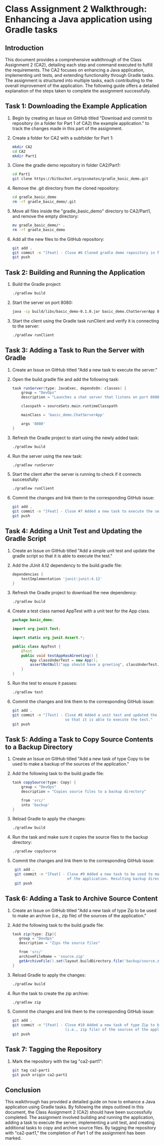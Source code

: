 
# Class Assignment 2 Walkthrough: Enhancing a Java application using Gradle tasks

## Introduction
This document provides a comprehensive walkthrough of the Class Assignment 2 (CA2), detailing each step and command executed to fulfill the requirements. The CA2 focuses on enhancing a Java application, implementing unit tests, and extending functionality through Gradle tasks. The assignment is structured into multiple tasks, each contributing to the overall improvement of the application. The following guide offers a detailed explanation of the steps taken to complete the assignment successfully.

## Task 1: Downloading the Example Application

1. Begin by creating an Issue on GitHub titled "Download and commit to repository (in a folder for Part 1 of CA2) the example application." to track the changes made in this part of the assignment.


2. Create a folder for CA2 with a subfolder for Part 1:
   ```bash
   mkdir CA2
   cd CA2
   mkdir Part1
   ```

3. Clone the gradle demo repository in folder CA2/Part1:
   ```bash
   cd Part1
   git clone https://bitbucket.org/pssmatos/gradle_basic_demo.git
   ```

4. Remove the .git directory from the cloned repository:
   ```bash
   cd gradle_basic_demo
   rm -rf gradle_basic_demo/.git
   ```

5. Move all files inside the "gradle_basic_demo" directory to CA2/Part1, and remove the empty directory:
   ```bash
   mv gradle_basic_demo/* .
   rm -rf gradle_basic_demo
   ```

6. Add all the new files to the GitHub repository:
   ```bash
   git add .
   git commit -m "[Feat] - Close #6 Cloned gradle demo repository in folder CA2/Part1."
   git push
   ```

## Task 2: Building and Running the Application
1. Build the Gradle project:
   ```bash
   ./gradlew build
   ```

2. Start the server on port 8080:
   ```bash
   java -cp build/libs/basic_demo-0.1.0.jar basic_demo.ChatServerApp 8080
   ```

3. Start the client using the Gradle task runClient and verify it is connecting to the server:
   ```bash
   ./gradlew runClient
   ```
   

## Task 3: Adding a Task to Run the Server with Gradle

1. Create an Issue on GitHub titled "Add a new task to execute the server."


2. Open the build.gradle file and add the following task:
   ```groovy
   task runServer(type: JavaExec, dependsOn: classes) {
       group = "DevOps"
       description = "Launches a chat server that listens on port 8080"

       classpath = sourceSets.main.runtimeClasspath

       mainClass = 'basic_demo.ChatServerApp'

       args '8080'
   }
   ```

3. Refresh the Gradle project to start using the newly added task:
   ```bash
   ./gradlew build
   ```

4. Run the server using the new task:
   ```bash
   ./gradlew runServer
   ```

5. Start the client after the server is running to check if it connects successfully:
   ```bash
   ./gradlew runClient
   ```
   
6. Commit the changes and link them to the corresponding GitHub issue:
   ```bash
   git add .
   git commit -m "[Feat] - Close #7 Added a new task to execute the server."
   git push
   ```


## Task 4: Adding a Unit Test and Updating the Gradle Script

1. Create an Issue on GitHub titled "Add a simple unit test and update the gradle script so that it is able to execute the test."


2. Add the JUnit 4.12 dependency to the build.gradle file:
   ```groovy
   dependencies {
       testImplementation 'junit:junit:4.12'
   }
   ```

3. Refresh the Gradle project to download the new dependency:
   ```bash
   ./gradlew build
   ```

4. Create a test class named AppTest with a unit test for the App class.
   ```java
   package basic_demo;

   import org.junit.Test;

   import static org.junit.Assert.*;

   public class AppTest {
       @Test
       public void testAppHasAGreeting() {
           App classUnderTest = new App();
           assertNotNull("app should have a greeting", classUnderTest.getGreeting());
       }
   }
   ```

5. Run the test to ensure it passes:
   ```bash
   ./gradlew test
   ```

6. Commit the changes and link them to the corresponding GitHub issue:
   ```bash
   git add .
   git commit -m "[Test] - Close #8 Added a unit test and updated the gradle script
                           so that it is able to execute the test."
   git push
   ```


## Task 5: Adding a Task to Copy Source Contents to a Backup Directory

1. Create an Issue on GitHub titled "Add a new task of type Copy to be used to make a backup of the sources of the application."


2. Add the following task to the build.gradle file:
   ```groovy
   task copySource(type: Copy) {
       group = "DevOps"
       description = "Copies source files to a backup directory"

       from 'src/'
       into 'backup'
   }
   ```

3. Reload Gradle to apply the changes:
   ```bash
   ./gradlew build
   ```

4. Run the task and make sure it copies the source files to the backup directory:
   ```bash
   ./gradlew copySource
   ```

5. Commit the changes and link them to the corresponding GitHub issue:
   ```bash
    git add .
    git commit -m "[Feat] - Close #9 Added a new task to be used to make a backup of the sources
                            of the application. Resulting backup directory added."
    git push
    ```


## Task 6: Adding a Task to Archive Source Content

1. Create an Issue on GitHub titled "Add a new task of type Zip to be used to make an archive (i.e., zip file) of the sources of the application."


2. Add the following task to the build.gradle file:
   ```groovy
   task zip(type: Zip){
      group = "DevOps"
      description = "Zips the source files"

      from 'src/'
      archiveFileName = 'source.zip'
      getArchiveFile().set(layout.buildDirectory.file('backup/source.zip'))
   }
   ```

3. Reload Gradle to apply the changes:
   ```bash
   ./gradlew build
   ```

4. Run the task to create the zip archive:
   ```bash
   ./gradlew zip
   ```

5. Commit the changes and link them to the corresponding GitHub issue:
   ```bash
   git add .
   git commit -m "[Feat] - Close #10 Added a new task of type Zip to be used to make an archive
                           (i.e., zip file) of the sources of the application."
   git push
   ```


## Task 7: Tagging the Repository

1. Mark the repository with the tag "ca2-part1":
   ```bash
   git tag ca2-part1
   git push origin ca2-part1
   ```
   
## Conclusion

This walkthrough has provided a detailed guide on how to enhance a Java application using Gradle tasks. By following the steps outlined in this document, the Class Assignment 2 (CA2) should have been successfully completed. The assignment involved building and running the application, adding a task to execute the server, implementing a unit test, and creating additional tasks to copy and archive source files. By tagging the repository with "ca2-part1," the completion of Part 1 of the assignment has been marked.
